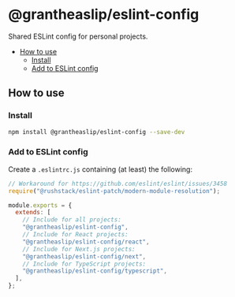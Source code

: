 # @grantheaslip/eslint-config

Shared ESLint config for personal projects.

- [How to use](#how-to-use)
  - [Install](#install)
  - [Add to ESLint config](#add-to-eslint-config)

## How to use

### Install

```sh
npm install @grantheaslip/eslint-config --save-dev
```

### Add to ESLint config

Create a `.eslintrc.js` containing (at least) the following:

```js
// Workaround for https://github.com/eslint/eslint/issues/3458
require("@rushstack/eslint-patch/modern-module-resolution");

module.exports = {
  extends: [
    // Include for all projects:
    "@grantheaslip/eslint-config",
    // Include for React projects:
    "@grantheaslip/eslint-config/react",
    // Include for Next.js projects:
    "@grantheaslip/eslint-config/next",
    // Include for TypeScript projects:
    "@grantheaslip/eslint-config/typescript",
  ],
};
```
